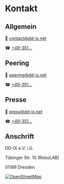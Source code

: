 # Kontakt

## Allgemein

📧 [contact@dd-ix.net](mailto:contact@dd-ix.net)

☎ [+49-351…](tel:+49-351…)

## Peering

📧 [peering@dd-ix.net](mailto:peering@dd-ix.net)

☎ [+49-351…](tel:+49-351…)

## Presse

📧 [press@dd-ix.net](mailto:press@dd-ix.net)

☎ [+49-351…](tel:+49-351…)


## Anschrift

DD-IX e.V. i.G.

Tübinger Str. 10 (RoboLAB)

01189 Dresden

[![OpenStreetMap](osm-office.webp)](https://www.openstreetmap.org/way/498034035)
